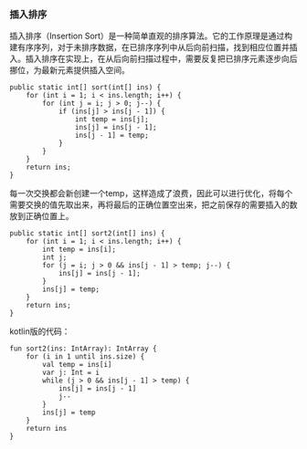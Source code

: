 ### 插入排序

插入排序（Insertion Sort）是一种简单直观的排序算法。它的工作原理是通过构建有序序列，对于未排序数据，在已排序序列中从后向前扫描，找到相应位置并插入。插入排序在实现上，在从后向前扫描过程中，需要反复把已排序元素逐步向后挪位，为最新元素提供插入空间。

	public static int[] sort(int[] ins) {
        for (int i = 1; i < ins.length; i++) {
            for (int j = i; j > 0; j--) {
                if (ins[j] > ins[j - 1]) {
                    int temp = ins[j];
                    ins[j] = ins[j - 1];
                    ins[j - 1] = temp;
                }
            }
        }
        return ins;
    }

每一次交换都会新创建一个temp，这样造成了浪费，因此可以进行优化，将每个需要交换的值先取出来，再将最后的正确位置空出来，把之前保存的需要插入的数放到正确位置上。

    public static int[] sort2(int[] ins) {
        for (int i = 1; i < ins.length; i++) {
            int temp = ins[i];
            int j;
            for (j = i; j > 0 && ins[j - 1] > temp; j--) {
                ins[j] = ins[j - 1];
            }
            ins[j] = temp;
        }
        return ins;
    }

kotlin版的代码：

	fun sort2(ins: IntArray): IntArray {
	    for (i in 1 until ins.size) {
	        val temp = ins[i]
	        var j: Int = i
	        while (j > 0 && ins[j - 1] > temp) {
	            ins[j] = ins[j - 1]
	            j--
	        }
	        ins[j] = temp
	    }
	    return ins
	}